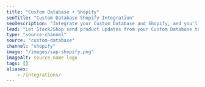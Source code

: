 ```yaml
---
title: "Custom Database + Shopify"
seoTitle: "Custom Database Shopify Integration"
seoDescription: "Integrate your Custom Database and Shopify, and you'll be able to streamline your workflow, simplify the ordering process and save time - and money. Find out more about how a Custom Database Shopify Integration can help your business."
lead: "Let Stock2Shop send product updates from your Custom Database to Shopify, as well as automatically raise online orders directly into your ERP and instruct your warehouse to fulfill the order. Here’s how we can help you streamline your workflow."
type: "source-channel"
source: "custom-database"
channel: "shopify"
image: "/images/sap-shopify.png"
imageAlt: source_name logo
tags: []
aliases:
    - /integrations/
---
```

    